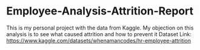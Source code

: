 # Employee-Analysis-Attrition-Report
This is my personal project with the data from Kaggle. My objection on this analysis is to see what caused attrition and how to prevent it  Dataset Link: https://www.kaggle.com/datasets/whenamancodes/hr-employee-attrition
